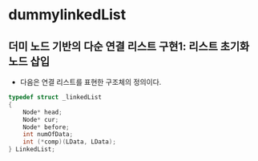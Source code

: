 # dummylinkedList

## 더미 노드 기반의 다순 연결 리스트 구현1: 리스트 초기화 노드 삽입

- 다음은 연결 리스트를 표현한 구조체의 정의이다.

```c
typedef struct _linkedList
{
    Node* head;
    Node* cur;
    Node* before;
    int numOfData;
    int (*comp)(LData, LData);
} LinkedList;

```

